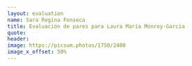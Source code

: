 ```yaml
---
layout: evaluation
name: Sara Regina Fonseca
title: Evaluación de pares para Laura María Monroy-García
quote:
header:
image: https://picsum.photos/1750/2400
image_x_offset: 50%
---
```

